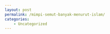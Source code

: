 ```yaml
---
layout: post
permalink: /mimpi-semut-banyak-menurut-islam/
categories:
    - Uncategorized
---
```


